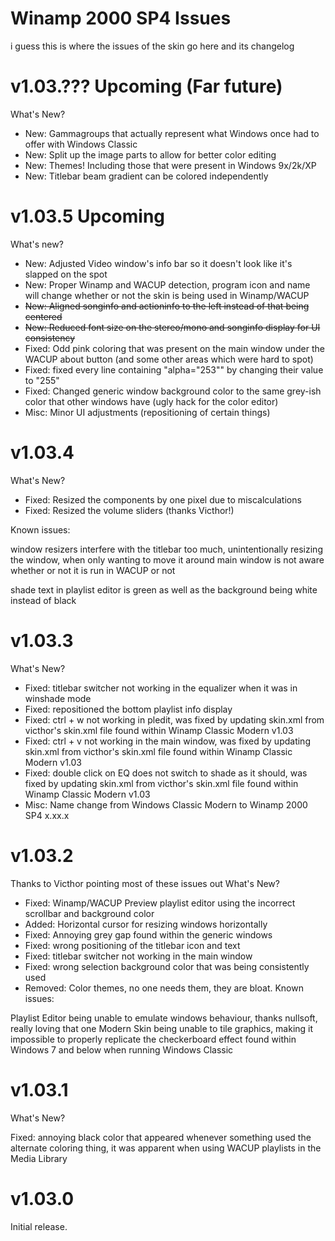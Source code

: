 # Winamp 2000 SP4 Issues
i guess this is where the issues of the skin go here and its changelog

# v1.03.??? Upcoming (Far future)
What's New?

- New: Gammagroups that actually represent what Windows once had to offer with Windows Classic
- New: Split up the image parts to allow for better color editing
- New: Themes! Including those that were present in Windows 9x/2k/XP
- New: Titlebar beam gradient can be colored independently

# v1.03.5 Upcoming
What's new?

- New: Adjusted Video window's info bar so it doesn't look like it's slapped on the spot
- New: Proper Winamp and WACUP detection, program icon and name will change whether or not the skin is being used in Winamp/WACUP
- ~~New: Aligned songinfo and actioninfo to the left instead of that being centered~~
- ~~New: Reduced font size on the stereo/mono and songinfo display for UI consistency~~
- Fixed: Odd pink coloring that was present on the main window under the WACUP about button (and some other areas which were hard to spot)
- Fixed: fixed every line containing "alpha="253"" by changing their value to "255"
- Fixed: Changed generic window background color to the same grey-ish color that other windows have (ugly hack for the color editor)
- Misc: Minor UI adjustments (repositioning of certain things)

# v1.03.4
What's New?

- Fixed: Resized the components by one pixel due to miscalculations
- Fixed: Resized the volume sliders (thanks Victhor!)

Known issues:

window resizers interfere with the titlebar too much, unintentionally resizing the window, when only wanting to move it around
main window is not aware whether or not it is run in WACUP or not

shade text in playlist editor is green as well as the background being white instead of black

# v1.03.3
What's New?

- Fixed: titlebar switcher not working in the equalizer when it was in winshade mode
- Fixed: repositioned the bottom playlist info display
- Fixed: ctrl + w not working in pledit, was fixed by updating skin.xml from victhor's skin.xml file found within Winamp Classic Modern v1.03
- Fixed: ctrl + v not working in the main window, was fixed by updating skin.xml from victhor's skin.xml file found within Winamp Classic Modern v1.03
- Fixed: double click on EQ does not switch to shade as it should, was fixed by updating skin.xml from victhor's skin.xml file found within Winamp Classic Modern v1.03
- Misc: Name change from Windows Classic Modern to Winamp 2000 SP4 x.xx.x

# v1.03.2
Thanks to Victhor pointing most of these issues out
What's New?

- Fixed: Winamp/WACUP Preview playlist editor using the incorrect scrollbar and background color
- Added: Horizontal cursor for resizing windows horizontally
- Fixed: Annoying grey gap found within the generic windows
- Fixed: wrong positioning of the titlebar icon and text
- Fixed: titlebar switcher not working in the main window
- Fixed: wrong selection background color that was being consistently used
- Removed: Color themes, no one needs them, they are bloat.
Known issues:

Playlist Editor being unable to emulate windows behaviour, thanks nullsoft, really loving that one
Modern Skin being unable to tile graphics, making it impossible to properly replicate the checkerboard effect found within Windows 7 and below when running Windows Classic

# v1.03.1
What's New?

Fixed: annoying black color that appeared whenever something used the alternate coloring thing, it was apparent when using WACUP playlists in the Media Library

# v1.03.0
Initial release.
